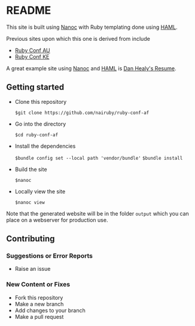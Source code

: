 # README

This site is built using [Nanoc](https://nanoc.app) with
Ruby templating done using [HAML](https://haml.info).

Previous sites upon which this one is derived from include
- [Ruby Conf AU](https://github.com/rubyaustralia/ruby-conf-au)
- [Ruby Conf KE](https://github.com/nairuby/ruby-conf-ke)

A great example site using [Nanoc](https://nanoc.app)
and [HAML](https://haml.info) is
[Dan Healy's Resume](https://github.com/danhealy/danhealy-resume).

## Getting started

- Clone this repository

  `$git clone https://github.com/nairuby/ruby-conf-af` 

- Go into the directory

  `$cd ruby-conf-af`

- Install the dependencies

  `$bundle config set --local path 'vendor/bundle'`
  `$bundle install`

- Build the site

  `$nanoc`

- Locally view the site

  `$nanoc view`

Note that the generated website will be in the folder
`output` which you can place on a webserver for production
use.

## Contributing

### Suggestions or Error Reports

- Raise an issue

### New Content or Fixes
- Fork this repository
- Make a new branch
- Add changes to your branch
- Make a pull request
